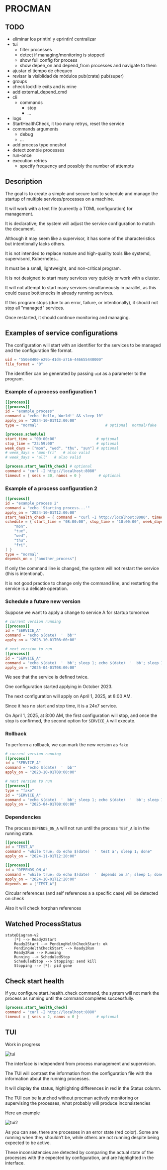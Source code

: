 # PROCMAN


## TODO

* eliminar los println! y eprintln! centralizar
* tui
    * filter processes
    * detect if managing/monitoring is stopped
    * show full config for process
    * show depen_on and depend_from processes and navigate to them
* ajustar el tiempo de chequeo
* revisar la visiblidad de módulos pub(crate) pub(super)
* groups
* check lockfile exits and is mine
* add external_depend_cmd
* cli 
    * commands
        * stop
        * ...
* logs
* StartHealthCheck, it too many retrys, reset the service
* commands arguments
    * debug
    * ...
* add process type oneshot
* detect zombie processes
* run-once
* execution retries
    * specify frequency and possibly the number of attempts

## Description

The goal is to create a simple and secure tool to schedule and manage the startup of multiple services/processes on a machine.

It will work with a text file (currently a TOML configuration) for management.

It is declarative; the system will adjust the service configuration to match the document.

Although it may seem like a supervisor, it has some of the characteristics but intentionally lacks others.

It is not intended to replace mature and high-quality tools like systemd, supervisord, Kubernetes...

It must be a small, lightweight, and non-critical program.

It is not designed to start many services very quickly or work with a cluster.

It will not attempt to start many services simultaneously in parallel, as this could cause bottlenecks in already running services.

If this program stops (due to an error, failure, or intentionally), it should not stop all "managed" services.

Once restarted, it should continue monitoring and managing.

## Examples of service configurations

The configuration will start with an identifier for the services to be managed and the configuration file format.

```toml
uid = "550e8400-e29b-41d4-a716-446655440000"
file_format = "0"
```

The identifier can be generated by passing `uid` as a parameter to the program.

### Example of a process configuration 1

```toml
[[process]]
[[process]]
id = "example_process"
command = "echo 'Hello, World!' && sleep 10"
apply_on = "2024-10-01T12:00:00"
type = "normal"                              # optional  normal/fake

[process.schedule]
start_time = "00:00:00"                  # optional
stop_time = "23:59:00"                   # optional
week_days = ["mon", "wed", "thu", "sun"] # optional
# week_days = "mon-fri"   # also valid
# week_days = "all"   # also valid

[process.start_health_check] # optional
command = "curl -I http://localhost:8080"
timeout = { secs = 30, nanos = 0 }        # optional
```

### Example of a process configuration 2

```toml
[[process]]
id = "example_process 2"
command = "echo 'Starting process...'"
apply_on = "2024-10-01T12:00:00"
start_health_check = { command = "curl -I http://localhost:8080", timeout = { secs = 30, nanos = 0 } }
schedule = { start_time = "08:00:00", stop_time = "18:00:00", week_days = [
    "mon",
    "tue",
    "wed",
    "thu",
    "fri",
] }
type = "normal"
depends_on = ["another_process"]
```


If only the command line is changed, the system will not restart the service (this is intentional).

It is not good practice to change only the command line, and restarting the service is a delicate operation.


### Schedule a future new version

Suppose we want to apply a change to service A for startup tomorrow

```toml
# current version running
[[process]]
id = "SERVICE_A"
command = "echo $(date)  '  bb'"
apply_on = "2023-10-01T08:00:00"

# next version to run
[[process]]
id = "SERVICE_A"
command = "echo $(date)  '  bb'; sleep 1; echo $(date)  '  bb'; sleep 1; echo $(date)  '  bb'; sleep 1"
apply_on = "2025-04-01T08:00:00"
```

We see that the service is defined twice.

One configuration started applying in October 2023.

The next configuration will apply on April 1, 2025, at 8:00 AM.

Since it has no start and stop time, it is a 24x7 service.

On April 1, 2025, at 8:00 AM, the first configuration will stop, and once the stop is confirmed, the second option for `SERVICE_A` will execute.

### Rollback

To perform a rollback, we can mark the new version as `fake`

```toml
# current version running
[[process]]
id = "SERVICE_A"
command = "echo $(date)  '  bb'"
apply_on = "2023-10-01T08:00:00"

# next version to run
[[process]]
type = "fake"
id = "SERVICE_A"
command = "echo $(date)  '  bb'; sleep 1; echo $(date)  '  bb'; sleep 1; echo $(date)  '  bb'; sleep 1"
apply_on = "2025-04-01T08:00:00"
```

### Dependencies

The process `DEPENDS_ON_A` will not run until the process `TEST_A` is in the running state.

```toml
[[process]]
id = "TEST_A"
command = "while true; do echo $(date)  '  test a'; sleep 1; done"
apply_on = "2024-11-01T12:20:00"

[[process]]
id = "DEPENDS_ON_A"
command = "while true; do echo $(date)  '  depends on a'; sleep 1; done"
apply_on = "2024-10-01T12:20:00"
depends_on = ["TEST_A"]
```

Circular references (and self references a a specific case) will be detected on check

Also it will check horphan references


## Watched ProcessStatus

```mermaid
stateDiagram-v2
    [*] --> Ready2Start
    Ready2Start --> PendingHelthCheckStart: ok
    PendingHelthCheckStart --> Ready2Run
    Ready2Run --> Running
    Running --> ScheduledStop
    ScheduledStop --> Stopping: send kill
    Stopping --> [*]: pid gone
```


## Check start health


If you configure start_health_check command, the system will not mark the process as running until the command completes successfully.

```toml
[process.start_health_check] 
command = "curl -I http://localhost:8080"
timeout = { secs = 2, nanos = 0 }        # optional
```

## TUI

Work in progress

![tui](tui.png)

The interface is independent from process management and supervision.

The TUI will contrast the information from the configuration file with the information about the running processes.

It will display the status, highlighting differences in red in the Status column.

The TUI can be launched without procman actively monitoring or supervising the processes, what probably will produce inconsistencies

Here an example

![tui2](tui2.png)

As you can see, there are processes in an error state (red color). Some are running when they shouldn’t be, while others are not running despite being expected to be active.

These inconsistencies are detected by comparing the actual state of the processes with the expected by configuration, and are highlighted in the interface.

